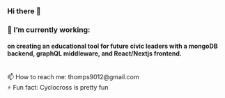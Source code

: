 ### Hi there 👋
 ### 🔭 I’m currently working: 
 #### on creating an educational tool for future civic leaders with a mongoDB backend, graphQL middleware, and React/Nextjs frontend.
 <br />
 📫 How to reach me: thomps9012@gmail.com
 <br />
 ⚡ Fun fact: Cyclocross is pretty fun
<!--
**thomps9012/thomps9012** is a ✨ _special_ ✨ repository because its `README.md` (this file) appears on your GitHub profile.

Here are some ideas to get you started:
banner / header image
🦣 Convice me: Typescript isn't the bees knees
- 🌱 I’m currently learning TypeScript
- 👯 I’m looking to collaborate on open source awesomeness
- 🤔 I’m looking for help with ...
- 💬 Ask me about ...
- 😄 Pronouns: ...
-->
